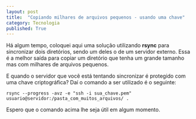 ```yaml
---
layout: post
title:  "Copiando milhares de arquivos pequenos - usando uma chave"
category: Tecnologia
published: True
---
```


Há algum tempo, coloquei aqui uma solução utilizando **rsync** para sincronizar dois diretórios, sendo um deles o de um servidor externo. Essa é a melhor saída para copiar um diretório que tenha um grande tamanho mas com milhares de arquivos pequenos.

E quando o servidor que vocẽ está tentando sincronizar é protegido com uma chave criptográfica? Daí o comando a ser utilizado é o seguinte:

``` shell
rsync --progress -avz -e "ssh -i sua_chave.pem" usuario@servidor:/pasta_com_muitos_arquivos/ .
```

Espero que o comando acima lhe seja útil em algum momento.